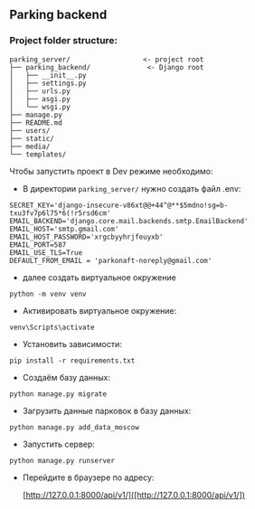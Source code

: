 ## Parking backend

### Project folder structure:
```
parking_server/                  <- project root
├── parking_backend/              <- Django root
│   ├── __init__.py
│   ├── settings.py
│   ├── urls.py
│   ├── asgi.py
│   └── wsgi.py
├── manage.py
├── README.md
├── users/
├── static/
├── media/
└── templates/
```

Чтобы запустить проект в Dev режиме необходимо:

- В директории `parking_server/` нужно создать файл .env:

```
SECRET_KEY='django-insecure-v86xt@@+44^@**$5mdno!sg=b-txu3fv7p6l75*6(!r5rsd6cm'
EMAIL_BACKEND='django.core.mail.backends.smtp.EmailBackend'
EMAIL_HOST='smtp.gmail.com'
EMAIL_HOST_PASSWORD='xrgcbyyhrjfeuyxb'
EMAIL_PORT=587
EMAIL_USE_TLS=True
DEFAULT_FROM_EMAIL = 'parkonaft-noreply@gmail.com'
```

- далее создать виртуальное окружение

`python -m venv venv`

- Активировать виртуальное окружение:

`venv\Scripts\activate`

- Установить зависимости:

`pip install -r requirements.txt`

- Создаём базу данных:

`python manage.py migrate`

- Загрузить данные парковок в базу данных:

`python manage.py add_data_moscow`

- Запустить сервер:

`python manage.py runserver`

- Перейдите в браузере по адресу:

    [http://127.0.0.1:8000/api/v1/]([http://127.0.0.1:8000/api/v1/])